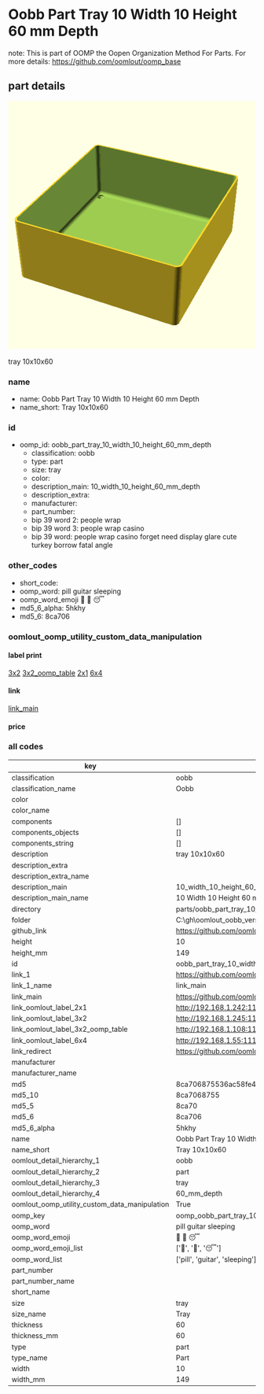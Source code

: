 # Oobb Part Tray 10 Width 10 Height 60 mm Depth  

note: This is part of OOMP the Oopen Organization Method For Parts. For more details: https://github.com/oomlout/oomp_base

##  part details
  

[![](3dpr.png)](3dpr.png)

tray 10x10x60



### name
* name: Oobb Part Tray 10 Width 10 Height 60 mm Depth
* name_short: Tray 10x10x60 
### id
* oomp_id: oobb_part_tray_10_width_10_height_60_mm_depth
  * classification: oobb
  * type: part
  * size: tray
  * color: 
  * description_main: 10_width_10_height_60_mm_depth
  * description_extra: 
  * manufacturer: 
  * part_number: 
  * bip 39 word 2: people wrap
  * bip 39 word 3: people wrap casino
  * bip 39 word: people wrap casino forget need display glare cute turkey borrow fatal angle

### other_codes
* short_code: 
* oomp_word: pill guitar sleeping
* oomp_word_emoji :pill: :guitar: :sleeping:
* md5_6_alpha: 5hkhy
* md5_6: 8ca706






### oomlout_oomp_utility_custom_data_manipulation
#### label print
[3x2](http://192.168.1.245:1112/?label=oomp%205hkhy)
[3x2_oomp_table](http://192.168.1.108:1112/?label=oomp%205hkhy)
[2x1](http://192.168.1.242:1112/?label=oomp%205hkhy)
[6x4](http://192.168.1.55:1112/?label=oomp%205hkhy)    

#### link

[link_main](https://github.com/oomlout/oomlout_oobb_version_4_generated_parts/tree/main/navigation_oomp/oobb/part/tray/10_width_10_height_60_mm_depth/part)                              

#### price







### all codes 
| key | value |  
| --- | --- |  
| classification | oobb |  
| classification_name | Oobb |  
| color |  |  
| color_name |  |  
| components | [] |  
| components_objects | [] |  
| components_string | [] |  
| description | tray 10x10x60 |  
| description_extra |  |  
| description_extra_name |  |  
| description_main | 10_width_10_height_60_mm_depth |  
| description_main_name | 10 Width 10 Height 60 mm Depth |  
| directory | parts/oobb_part_tray_10_width_10_height_60_mm_depth |  
| folder | C:\gh\oomlout_oobb_version_4_generated_parts\parts\oobb_part_tray_10_width_10_height_60_mm_depth |  
| github_link | https://github.com/oomlout/oomlout_oomp_part_src/tree/main/parts/oobb_part_tray_10_width_10_height_60_mm_depth |  
| height | 10 |  
| height_mm | 149 |  
| id | oobb_part_tray_10_width_10_height_60_mm_depth |  
| link_1 | https://github.com/oomlout/oomlout_oobb_version_4_generated_parts/tree/main/navigation_oomp/oobb/part/tray/10_width_10_height_60_mm_depth/part |  
| link_1_name | link_main |  
| link_main | https://github.com/oomlout/oomlout_oobb_version_4_generated_parts/tree/main/navigation_oomp/oobb/part/tray/10_width_10_height_60_mm_depth/part |  
| link_oomlout_label_2x1 | http://192.168.1.242:1112/?label=oomp%205hkhy |  
| link_oomlout_label_3x2 | http://192.168.1.245:1112/?label=oomp%205hkhy |  
| link_oomlout_label_3x2_oomp_table | http://192.168.1.108:1112/?label=oomp%205hkhy |  
| link_oomlout_label_6x4 | http://192.168.1.55:1112/?label=oomp%205hkhy |  
| link_redirect | https://github.com/oomlout/oomlout_oobb_version_4_generated_parts/tree/main/parts/oobb_tray_10_10_60 |  
| manufacturer |  |  
| manufacturer_name |  |  
| md5 | 8ca706875536ac58fe49e5b446ff8516 |  
| md5_10 | 8ca7068755 |  
| md5_5 | 8ca70 |  
| md5_6 | 8ca706 |  
| md5_6_alpha | 5hkhy |  
| name | Oobb Part Tray 10 Width 10 Height 60 mm Depth |  
| name_short | Tray 10x10x60  |  
| oomlout_detail_hierarchy_1 | oobb |  
| oomlout_detail_hierarchy_2 | part |  
| oomlout_detail_hierarchy_3 | tray |  
| oomlout_detail_hierarchy_4 | 60_mm_depth |  
| oomlout_oomp_utility_custom_data_manipulation | True |  
| oomp_key | oomp_oobb_part_tray_10_width_10_height_60_mm_depth |  
| oomp_word | pill guitar sleeping |  
| oomp_word_emoji | :pill: :guitar: :sleeping: |  
| oomp_word_emoji_list | [':pill:', ':guitar:', ':sleeping:'] |  
| oomp_word_list | ['pill', 'guitar', 'sleeping'] |  
| part_number |  |  
| part_number_name |  |  
| short_name |  |  
| size | tray |  
| size_name | Tray |  
| thickness | 60 |  
| thickness_mm | 60 |  
| type | part |  
| type_name | Part |  
| width | 10 |  
| width_mm | 149 |  

